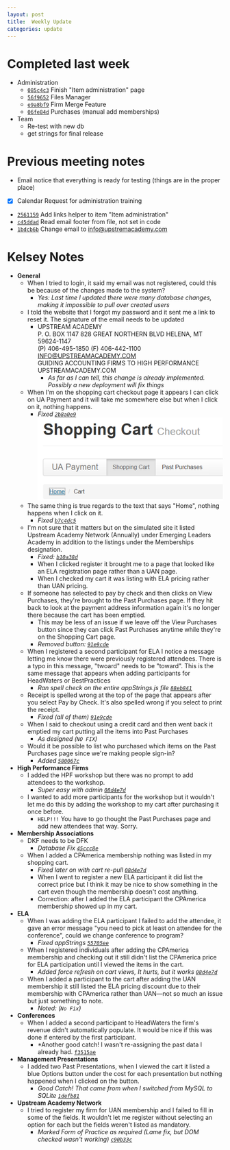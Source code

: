 ```yaml
---
layout: post
title:  Weekly Update
categories: update
---
```


# Completed last week

- Administration
	- [`085c4c3`][] Finish "Item administration" page
	- [`56f9652`][] Files Manager
	- [`e9a8bf9`][] Firm Merge Feature
	- [`06fe84d`][] Purchases (manual add memberships)
- Team
	- Re-test with new db
	- get strings for final release

[`085c4c3`]: https://github.com/bign8-AZ/UA-purchasing-system/commit/085c4c35292951001bba95d27b50af6abc4e7185
[`56f9652`]: https://github.com/bign8-AZ/UA-purchasing-system/commit/56f96520f2a684c021835c966b8a3893e398d087
[`e9a8bf9`]: https://github.com/bign8-AZ/UA-purchasing-system/commit/e9a8bf9c8ad923e7c8660546a71d2b7a3104520d
[`06fe84d`]: https://github.com/bign8-AZ/UA-purchasing-system/commit/d6fe84dcbb11188ab4dd16d281a49f330c43788f

# Previous meeting notes

- Email notice that everything is ready for testing (things are in the proper place)
- [x] Calendar Request for administration training
- [`2561159`][] Add links helper to item "Item administration"
- [`c45ddad`][] Read email footer from file, not set in code
- [`1bdcb6b`][] Change email to info@upstremacademy.com

[`2561159`]: https://github.com/bign8-AZ/UA-purchasing-system/commit/2561159665e66f9cc860e99df6344e461def8176
[`c45ddad`]: https://github.com/bign8-AZ/UA-purchasing-system/commit/c45ddadfbe9c501341bca5f88d130c223d8b0f42
[`1bdcb6b`]: https://github.com/bign8-AZ/UA-purchasing-system/commit/1bdcb6bdbacf492a831ec7c720ab43f00f03a298

# Kelsey Notes

- **General**
	- When I tried to login, it said my email was not registered, could this be because of the changes made to the system?
		- *Yes: Last time I updated there were many database changes, making it impossible to pull over created users*
	- I told the website that I forgot my password and it sent me a link to reset it.  The signature of the email needs to be updated
		- UPSTREAM ACADEMY  
          P. O. BOX 1147  828 GREAT NORTHERN BLVD  HELENA, MT 59624-1147  
		  (P) 406-495-1850   (F) 406-442-1100    INFO@UPSTREAMACADEMY.COM  
		  GUIDING ACCOUNTING FIRMS TO HIGH PERFORMANCE                   UPSTREAMACADEMY.COM
			- *As far as I can tell, this change is already implemented.  Possibly a new deployment will fix things*
	- When I'm on the shopping cart checkout page it appears I can click on UA Payment and it will take me somewhere else but when I click on it, nothing happens.  
		- *Fixed [`2b8a0e9`][]*
	![Header](/img/header-1.png)
	- The same thing is true regards to the text that says "Home", nothing happens when I click on it.
		- *Fixed [`b7c4dc5`][]*
	- I'm not sure that it matters but on the simulated site it listed Upstream Academy Network (Annually) under Emerging Leaders Academy in addition to the listings under the Memberships designation.
		- *Fixed: [`b10a38d`][]*
		- When I clicked register it brought me to a page that looked like an ELA registration page rather than a UAN page.
		- When I checked my cart it was listing with ELA pricing rather than UAN pricing.
	- If someone has selected to pay by check and then clicks on View Purchases, they're brought to the Past Purchases page. If they hit back to look at the payment address information again it's no longer there because the cart has been emptied.
		- This may be less of an issue if we leave off the View Purchases button since they can click Past Purchases anytime while they're on the Shopping Cart page.
		- *Removed button: [`91e9cde`][]*
	- When I registered a second participant for ELA I notice a message letting me know there were previously registered attendees. There is a typo in this message, "twoard" needs to be "toward". This is the same message that appears when adding participants for HeadWaters or BestPractices
		- *Ran spell check on the entire appStrings.js file [`88eb841`][]*
	- Receipt is spelled wrong at the top of the page that appears after you select Pay by Check. It's also spelled wrong if you select to print the receipt.
		- *Fixed (all of them) [`91e9cde`][]*
	- When I said to checkout using a credit card and then went back it emptied my cart putting all the items into Past Purchases
		- *As designed (`NO FIX`)*
	- Would it be possible to list who purchased which items on the Past Purchases page since we're making people sign-in?
		- *Added [`580067c`][]*
- **High Performance Firms**
	- I added the HPF workshop but there was no prompt to add attendees to the workshop. 
		- *Super easy with admin [`08d4e7d`][]*
	- I wanted to add more participants for the workshop but it wouldn't let me do this by adding the workshop to my cart after purchasing it once before.
		- `HELP!!!` You have to go thought the Past Purchases page and add new attendees that way.  Sorry.
- **Membership Associations**
	- DKF needs to be DFK
		- *Database Fix [`45ccc8e`][]*
	- When I added a CPAmerica membership nothing was listed in my shopping cart.
		- *Fixed later on with cart re-pull [`08d4e7d`][]*
		- When I went to register a new ELA participant it did list the correct price but I think it may be nice to show something in the cart even though the membership doesn't cost anything. 
		- Correction: after I added the ELA participant the CPAmerica membership showed up in my cart.
- **ELA**
	- When I was adding the ELA participant I failed to add the attendee, it gave an error message "you need to pick at least on attendee for the conference", could we change conference to program? 
		- *Fixed appStrings [`55705ee`][]*
	- When I registered individuals after adding the CPAmerica membership and checking out it still didn't list the CPAmerica price for ELA participation until I viewed the items in the cart.
		- *Added force refresh on cart views, It hurts, but it works [`08d4e7d`][]*
	 - When I added a participant to the cart after adding the UAN membership it still listed the ELA pricing discount due to their membership with CPAmerica rather than UAN—not so much an issue but just something to note.
	 	- *Noted: (`No Fix`)*
- **Conferences**
	- When I added a second participant to HeadWaters the firm's revenue didn't automatically populate. It would be nice if this was done if entered by the first participant.
		- *Another good catch! I wasn't re-assigning the past data I already had.  [`f3515ae`][]
- **Management Presentations**
	- I added two Past Presentations, when I viewed the cart it listed a blue Options button under the cost for each presentation but nothing happened when I clicked on the button.
		- *Good Catch! That came from when I switched from MySQL to SQLite [`1defb81`][]*
- **Upstream Academy Network**
	- I tried to register my firm for UAN membership and I failed to fill in some of the fields. It wouldn't let me register without selecting an option for each but the fields weren't listed as mandatory.
		- *Marked Form of Practice as required (Lame fix, but DOM checked wasn't working) [`c90b33c`][]*

[`2b8a0e9`]: https://github.com/bign8-AZ/UA-purchasing-system/commit/2b8a0e999c4b03e1e497964e2b2c8c824f5a05a2
[`45ccc8e`]: https://github.com/bign8-AZ/UA-purchasing-system/commit/45ccc8e739e40e4dd2a96af97f1396501746f871
[`b7c4dc5`]: https://github.com/bign8-AZ/UA-purchasing-system/commit/b7c4dc59e4a530fa1d5a6a1943b38840a80fb329
[`b10a38d`]: https://github.com/bign8-AZ/UA-purchasing-system/commit/b10a38df5f6b9c73effc3c55774819987a1c16f3
[`91e9cde`]: https://github.com/bign8-AZ/UA-purchasing-system/commit/91e9cde5d57bd785942ec2df1354fffb96dc0dd3
[`c90b33c`]: https://github.com/bign8-AZ/UA-purchasing-system/commit/c90b33ca22d9da624d9d549cc10dd96fc93e592a
[`08d4e7d`]: https://github.com/bign8-AZ/UA-purchasing-system/commit/08d4e7d95e0cf876540b8a091cc01527cd1eed6b
[`1defb81`]: https://github.com/bign8-AZ/UA-purchasing-system/commit/1defb8191242a25b4f3db635be76b4260da1140d
[`55705ee`]: https://github.com/bign8-AZ/UA-purchasing-system/commit/55705ee463cbe61412773de55145d13bee51e63d
[`88eb841`]: https://github.com/bign8-AZ/UA-purchasing-system/commit/88eb8418b6c4dffa410750da074c09ea5f9a9e9c
[`580067c`]: https://github.com/bign8-AZ/UA-purchasing-system/commit/580067ce1e9cb570b5f9ed9f31225b5f548ced65
[`f3515ae`]: https://github.com/bign8-AZ/UA-purchasing-system/commit/f3515ae0466be6217bfbdaac77700e7797f6bd17

